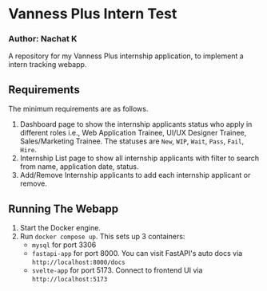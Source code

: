 # Vanness Plus Intern Test
### Author: Nachat K
A repository for my Vanness Plus internship application, to implement a intern tracking webapp.

## Requirements
The minimum requirements are as follows.
  1. Dashboard page to show the internship applicants status who apply in different
  roles i.e., Web Application Trainee, UI/UX Designer Trainee, Sales/Marketing
  Trainee. The statuses are `New`, `WIP`, `Wait`, `Pass`, `Fail`, `Hire`.
  2. Internship List page to show all internship applicants with filter to search from
  name, application date, status.
  3. Add/Remove Internship applicants to add each internship applicant or remove.

## Running The Webapp
  1. Start the Docker engine.
  2. Run `docker compose up`. This sets up 3 containers: 
      - `mysql` for port 3306 
      - `fastapi-app` for port 8000. You can visit FastAPI's auto docs via `http://localhost:8000/docs`
      - `svelte-app` for port 5173. Connect to frontend UI via `http://localhost:5173`
